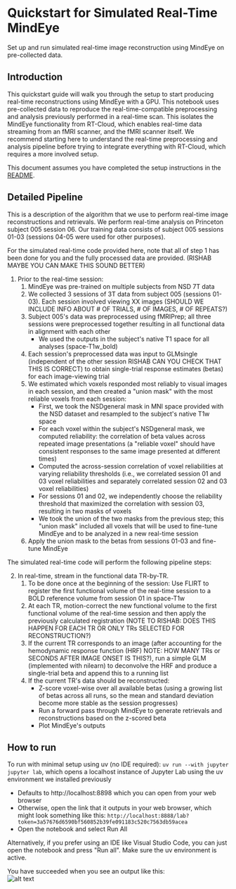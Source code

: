# Quickstart for Simulated Real-Time MindEye
Set up and run simulated real-time image reconstruction using MindEye on pre-collected data.

## Introduction
This quickstart guide will walk you through the setup to start producing real-time reconstructions using MindEye with a GPU. This notebook uses pre-collected data to reproduce the real-time-compatible preprocessing and analysis previously performed in a real-time scan. This isolates the MindEye functionality from RT-Cloud, which enables real-time data streaming from an fMRI scanner, and the fMRI scanner itself. We recommend starting here to understand the real-time preprocessing and analysis pipeline before trying to integrate everything with RT-Cloud, which requires a more involved setup.

This document assumes you have completed the setup instructions in the [README](../README.md).  

## Detailed Pipeline
This is a description of the algorithm that we use to perform real-time image reconstructions and retrievals. We perform real-time analysis on Princeton subject 005 session 06. Our training data consists of subject 005 sessions 01-03 (sessions 04-05 were used for other purposes).

For the simulated real-time code provided here, note that all of step 1 has been done for you and the fully processed data are provided. (RISHAB MAYBE YOU CAN MAKE THIS SOUND BETTER)

1. Prior to the real-time session:
    1. MindEye was pre-trained on multiple subjects from NSD 7T data
    2. We collected 3 sessions of 3T data from subject 005 (sessions 01-03). Each session involved viewing XX images (SHOULD WE INCLUDE INFO ABOUT # OF TRIALS, # OF IMAGES, # OF REPEATS?)
    3. Subject 005's data was preprocessed using fMRIPrep; all three sessions were preprocessed together resulting in all functional data in alignment with each other
        * We used the outputs in the subject's native T1 space for all analyses (space-T1w_bold)
    4. Each session's preprocessed data was input to GLMsingle (independent of the other session RISHAB CAN YOU CHECK THAT THIS IS CORRECT) to obtain single-trial response estimates (betas) for each image-viewing trial
    5. We estimated which voxels responded most reliably to visual images in each session, and then created a "union mask" with the most reliable voxels from each session: 
        * First, we took the NSDgeneral mask in MNI space provided with the NSD dataset and resampled to the subject's native T1w space
        * For each voxel within the subject's NSDgeneral mask, we computed reliability: the correlation of beta values across repeated image presentations (a "reliable voxel" should have consistent responses to the same image presented at different times)
        * Computed the across-session correlation of voxel reliabilities at varying reliability thresholds (i.e., we correlated session 01 and 03 voxel reliabilities and separately correlated session 02 and 03 voxel reliabilities) 
        * For sessions 01 and 02, we independently choose the reliability threshold that maximized the correlation with session 03, resulting in two masks of voxels
        * We took the union of the two masks from the previous step; this "union mask" included all voxels that will be used to fine-tune MindEye and to be analyzed in a new real-time session
    6. Apply the union mask to the betas from sessions 01-03 and fine-tune MindEye

The simulated real-time code will perform the following pipeline steps: 

2. In real-time, stream in the functional data TR-by-TR. 
    1. To be done once at the beginning of the session: Use FLIRT to register the first functional volume of the real-time session to a BOLD reference volume from session 01 in space-T1w
    2. At each TR, motion-correct the new functional volume to the first functional volume of the real-time session and then apply the previously calculated registration (NOTE TO RISHAB: DOES THIS HAPPEN FOR EACH TR OR ONLY TRs SELECTED FOR RECONSTRUCTION?)
    3. If the current TR corresponds to an image (after accounting for the hemodynamic response function (HRF) NOTE: HOW MANY TRs or SECONDS AFTER IMAGE ONSET IS THIS?), run a simple GLM (implemented with nilearn) to deconvolve the HRF and produce a single-trial beta and append this to a running list
    4. If the current TR's data should be reconstructed:
        * Z-score voxel-wise over all available betas (using a growing list of betas across all runs, so the mean and standard deviation become more stable as the session progresses)
        * Run a forward pass through MindEye to generate retrievals and reconstructions based on the z-scored beta
        * Plot MindEye's outputs

## How to run
To run with minimal setup using uv (no IDE required): `uv run --with jupyter jupyter lab`, which opens a localhost instance of Jupyter Lab using the uv environment we installed previously 
* Defaults to http://localhost:8898 which you can open from your web browser
* Otherwise, open the link that it outputs in your web browser, which might look something like this: `http://localhost:8888/lab?token=3a57676d6590bf560852b39fe091183c520c7563db59acea`
* Open the notebook and select Run All

Alternatively, if you prefer using an IDE like Visual Studio Code, you can just open the notebook and press "Run all". Make sure the uv environment is active.

You have succeeded when you see an output like this:     
![alt text](https://github.com/brainiak/rtcloud-projects/raw/main/mindeye/docs/sample_jupyter_output.png "Sample Jupyter Output")
